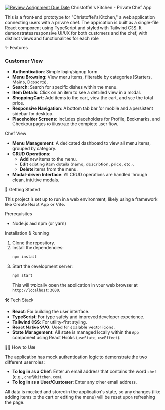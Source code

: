 [![Review Assignment Due Date](https://classroom.github.com/assets/deadline-readme-button-22041afd0340ce965d47ae6ef1cefeee28c7c493a6346c4f15d667ab976d596c.svg)](https://classroom.github.com/a/ZfGMkbmi)
 Christoffel's Kitchen - Private Chef App

This is a front-end prototype for "Christoffel's Kitchen," a web application connecting users with a private chef. The application is built as a single-file React component using TypeScript and styled with Tailwind CSS. It demonstrates responsive UI/UX for both customers and the chef, with distinct views and functionalities for each role.

 ✨ Features

### Customer View
- **Authentication**: Simple login/signup form.
- **Menu Browsing**: View menu items, filterable by categories (Starters, Mains, Desserts).
- **Search**: Search for specific dishes within the menu.
- **Item Details**: Click on an item to see a detailed view in a modal.
- **Shopping Cart**: Add items to the cart, view the cart, and see the total price.
- **Responsive Navigation**: A bottom tab bar for mobile and a persistent sidebar for desktop.
- **Placeholder Screens**: Includes placeholders for Profile, Bookmarks, and Checkout pages to illustrate the complete user flow.

 Chef View
- **Menu Management**: A dedicated dashboard to view all menu items, grouped by category.
- **CRUD Operations**:
    - **Add** new items to the menu.
    - **Edit** existing item details (name, description, price, etc.).
    - **Delete** items from the menu.
- **Modal-driven Interface**: All CRUD operations are handled through clean, intuitive modals.

 🚀 Getting Started

This project is set up to run in a web environment, likely using a framework like Create React App or Vite.

Prerequisites
- Node.js and npm (or yarn)

Installation & Running
1.  Clone the repository.
2.  Install the dependencies:
    ```bash
    npm install
    ```
3.  Start the development server:
    ```bash
    npm start
    ```
    This will typically open the application in your web browser at `http://localhost:3000`.

 🛠️ Tech Stack

- **React**: For building the user interface.
- **TypeScript**: For type safety and improved developer experience.
- **Tailwind CSS**: For utility-first styling.
- **React Native SVG**: Used for scalable vector icons.
- **State Management**: All state is managed locally within the `App` component using React Hooks (`useState`, `useEffect`).

 🧑‍🍳 How to Use

The application has mock authentication logic to demonstrate the two different user roles:

-   **To log in as a Chef**: Enter an email address that contains the word `chef` (e.g., `chef@kitchen.com`).
-   **To log in as a User/Customer**: Enter any other email address.

All data is mocked and stored in the application's state, so any changes (like adding items to the cart or editing the menu) will be reset upon refreshing the page.
